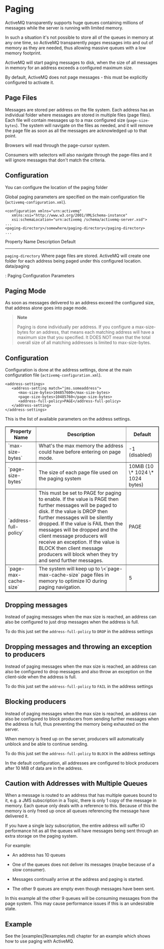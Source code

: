 # Paging

ActiveMQ transparently supports huge queues containing millions of
messages while the server is running with limited memory.

In such a situation it's not possible to store all of the queues in
memory at any one time, so ActiveMQ transparently *pages* messages into
and out of memory as they are needed, thus allowing massive queues with
a low memory footprint.

ActiveMQ will start paging messages to disk, when the size of all
messages in memory for an address exceeds a configured maximum size.

By default, ActiveMQ does not page messages - this must be explicitly
configured to activate it.

## Page Files

Messages are stored per address on the file system. Each address has an
individual folder where messages are stored in multiple files (page
files). Each file will contain messages up to a max configured size
(`page-size-bytes`). The system will navigate on the files as needed,
and it will remove the page file as soon as all the messages are
acknowledged up to that point.

Browsers will read through the page-cursor system.

Consumers with selectors will also navigate through the page-files and
it will ignore messages that don't match the criteria.

## Configuration

You can configure the location of the paging folder

Global paging parameters are specified on the main configuration file
(`activemq-configuration.xml`).

    <configuration xmlns="urn:activemq"
       xmlns:xsi="http://www.w3.org/2001/XMLSchema-instance"
       xsi:schemaLocation="urn:activemq /schema/activemq-server.xsd">
    ...
    <paging-directory>/somewhere/paging-directory</paging-directory>
    ...

  Property Name        Description                                                                                                                 Default
  -------------------- --------------------------------------------------------------------------------------------------------------------------- -------------
  `paging-directory`   Where page files are stored. ActiveMQ will create one folder for each address being paged under this configured location.   data/paging

  : Paging Configuration Parameters

## Paging Mode

As soon as messages delivered to an address exceed the configured size,
that address alone goes into page mode.

> **Note**
>
> Paging is done individually per address. If you configure a
> max-size-bytes for an address, that means each matching address will
> have a maximum size that you specified. It DOES NOT mean that the
> total overall size of all matching addresses is limited to
> max-size-bytes.

## Configuration

Configuration is done at the address settings, done at the main
configuration file (`activemq-configuration.xml`).

    <address-settings>
       <address-setting match="jms.someaddress">
          <max-size-bytes>104857600</max-size-bytes>
          <page-size-bytes>10485760</page-size-bytes>
          <address-full-policy>PAGE</address-full-policy>
       </address-setting>
    </address-settings>

This is the list of available parameters on the address settings.

<table summary="Server Configuration" border="1">
    <colgroup>
        <col/>
        <col/>
        <col/>
    </colgroup>
    <thead>
    <tr>
        <th>Property Name</th>
        <th>Description</th>
        <th>Default</th>
    </tr>
    </thead>
    <tbody>
    <tr>
        <td>`max-size-bytes`</td>
        <td>What's the max memory the address could have before entering on page mode.</td>
        <td>-1 (disabled)</td>
    </tr>
    <tr>
        <td>`page-size-bytes`</td>
        <td>The size of each page file used on the paging system</td>
        <td>10MiB (10 \* 1024 \* 1024 bytes)</td>
    </tr>
    <tr>
        <td>`address-full-policy`</td>
        <td>This must be set to PAGE for paging to enable. If the value is PAGE then further messages will be paged to disk. If the value is DROP then further messages will be silently dropped. If the value is FAIL then the messages will be dropped and the client message producers will receive an exception. If the value is BLOCK then client message producers will block when they try and send further messages.</td>
        <td>PAGE</td>
    </tr>
    <tr>
        <td>`page-max-cache-size`</td>
        <td>The system will keep up to \<`page-max-cache-size` page files in memory to optimize IO during paging navigation.</td>
        <td>5</td>
    </tr>
    </tbody>
</table>

## Dropping messages

Instead of paging messages when the max size is reached, an address can
also be configured to just drop messages when the address is full.

To do this just set the `address-full-policy` to `DROP` in the address
settings

## Dropping messages and throwing an exception to producers

Instead of paging messages when the max size is reached, an address can
also be configured to drop messages and also throw an exception on the
client-side when the address is full.

To do this just set the `address-full-policy` to `FAIL` in the address
settings

## Blocking producers

Instead of paging messages when the max size is reached, an address can
also be configured to block producers from sending further messages when
the address is full, thus preventing the memory being exhausted on the
server.

When memory is freed up on the server, producers will automatically
unblock and be able to continue sending.

To do this just set the `address-full-policy` to `BLOCK` in the address
settings

In the default configuration, all addresses are configured to block
producers after 10 MiB of data are in the address.

## Caution with Addresses with Multiple Queues

When a message is routed to an address that has multiple queues bound to
it, e.g. a JMS subscription in a Topic, there is only 1 copy of the
message in memory. Each queue only deals with a reference to this.
Because of this the memory is only freed up once all queues referencing
the message have delivered it.

If you have a single lazy subscription, the entire address will suffer
IO performance hit as all the queues will have messages being sent
through an extra storage on the paging system.

For example:

-   An address has 10 queues

-   One of the queues does not deliver its messages (maybe because of a
    slow consumer).

-   Messages continually arrive at the address and paging is started.

-   The other 9 queues are empty even though messages have been sent.

In this example all the other 9 queues will be consuming messages from
the page system. This may cause performance issues if this is an
undesirable state.

## Example

See the [examples]9examples.md) chapter for an example which shows how to use paging with ActiveMQ.
